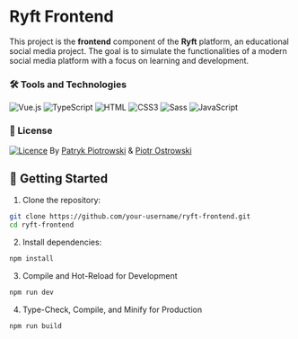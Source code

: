 # Ryft Frontend
This project is the **frontend** component of the **Ryft** platform, an educational social media project. The goal is to simulate the functionalities of a modern social media platform with a focus on learning and development.



### 🛠️ Tools and Technologies
![Vue.js](https://img.shields.io/badge/Vue.js-35495E?style=for-the-badge&logo=vuedotjs&logoColor=4FC08D)
![TypeScript](https://img.shields.io/badge/typescript-%23007ACC.svg?style=for-the-badge&logo=typescript&logoColor=white)
![HTML](https://img.shields.io/badge/HTML5-E34F26?style=for-the-badge&logo=html5&logoColor=white)
![CSS3](https://img.shields.io/badge/CSS3-1572B6?style=for-the-badge&logo=css3&logoColor=white)
![Sass](https://img.shields.io/badge/Sass-CC6699?style=flat-square&logo=Sass&logoColor=white)
![JavaScript](https://img.shields.io/badge/JavaScript-F7DF1E?style=for-the-badge&logo=javascript&logoColor=black)



### 📜 License
[![Licence](https://img.shields.io/github/license/Ileriayo/markdown-badges?style=for-the-badge)](./LICENSE)
By [Patryk Piotrowski](https://github.com/Xdellta) & [Piotr Ostrowski](https://github.com/PiotrO9)



## 🚀 Getting Started
1. Clone the repository:
```sh
git clone https://github.com/your-username/ryft-frontend.git  
cd ryft-frontend  
```

2. Install dependencies:
```sh
npm install
```

3. Compile and Hot-Reload for Development
```sh
npm run dev
```

4. Type-Check, Compile, and Minify for Production
```sh
npm run build
```